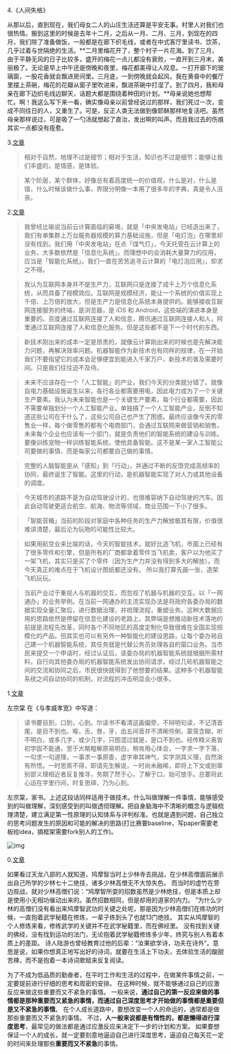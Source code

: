 4.《人间失格》

从那以后，直到现在，我们母女二人的山庄生活还算是平安无事。村里人对我们也很热情。搬到这里的时候是去年十二月，之后从一月、二月、三月，到现在的四月，我们除了准备做饭，一般都是在廊下织毛线，或者在中式客厅里读书、饮茶，几乎过着与世隔绝的生活。**二月里梅花开了，整个村子一片花海。到了三月，由于平静无风的日子比较多，盛开的梅花一点儿都没有衰败，一直开到三月末，美丽极了。无论是早上中午还是傍晚和夜里，梅花都美得让人叹息。一打开廊下的玻璃窗，一股花香就会飘进房间里。三月底，一到傍晚就会起风，我在黄昏中的餐厅里摆上茶碗，梅花的花瓣从窗子里吹进来，飘进茶碗中打湿了。到了四月，我和母亲在廊下边织毛线边聊天，话题大都是围绕着种田的计划。**母亲说她也想帮忙。啊！我这么写下来一看，确实像母亲以前曾经说过的那样，我们死过一次，变成不同往日的人，又重生了。可是，反正人类无法做到像耶稣那样地复活吧。虽然母亲那样说过，可是吸了一勺汤就想起了直治，发出啊的叫声。而且我过去的伤痕其实一点都没有痊愈。

3.[文章](http://www.shuang0420.com/2016/12/20/新的开始/)

>相对于自然，地理不过是细节；相对于生活，知识也不过是细节；能够让我们丰盛的，是情感，是体验。

>某个阶层，某个群体，好像总有着高度统一的价值观，什么是对，什么是错，什么时候该做什么事，界限分明像一本用了很多年的字典，真是令人沮丧。


2.[文章](https://mp.weixin.qq.com/s?__biz=MzIzOTU0NTQ0MA==&mid=2247490818&idx=1&sn=d0ddf11c6181affc4aa10f250945a642&chksm=e929200dde5ea91bf7ac239465a4563de721a35c21428db1793cc2c1676b834199ce498a61f1&mpshare=1&scene=23&srcid=%23rd)

> 我曾经比喻说当前云计算面临的窘境，就是「中央发电站」已经造出来了，我们有单集群上万台服务器规模的算力基础设施，但是「电灯泡」在哪里却没有找到。我们用「中央发电站」在点「煤气灯」，今天托管在云计算上的业务，大多数依然是「信息化系统」。而理想中的会消耗大量算力的应用，应当是「智能化系统」。我们一直在苦苦追寻云计算的「电灯泡应用」，却求之不得。

>我认为互联网本身并不是生产力，互联网只是连接了成千上万个信息化系统，从而具备了规模效应。互联网是规模经济，能让一个系统的价值实现上千倍、上万倍的放大，但是生产力是信息化系统本身提供的。能够接收互联网连接服务的终端，是浏览器，是 iOS 和 Android，这些端的演进本身是重要的。百度通过互联网连接了人和信息，腾讯通过互联网连接人和人，阿里通过互联网连接了人和信息化服务。但是这些都不是下一个时代的东西。

>新技术刚出来的成本一定是昂贵的，就像云计算刚出来的时候也是先解决能力问题，再解决效率问题。机器智能作为新技术也有同样的规律，在一开始我们不要指望它的成本会足够便宜到能进入千家万户，新技术的普及需要时间。只是我们往往迫不及待。

>未来不应该存在一个「人工智能」的产业，我们今天的分类就分错了。就像自电力基础设施诞生以来，各行各业都需要用电，因此电力成为了一个关键生产要素。我认为未来智能也是一个关键生产要素，每个行业都需要，因此不需要单独划分一个人工智能产业。单独搞了一个人工智能产业，反倒不知道这些公司在干什么了，这些公司自己也产生了困惑。最终应该像今天的零售业一样，每个做零售的都有个电商部门，会通过互联网来做营销和销售。未来每个企业也应该有一个部门，就是负责他们的智能系统的建设与训练。要像训练宠物一样训练智能系统，使他具备智能。这不是某一家人工智能公司要做的事情，而是每家公司都要自己做的事情。

>完整的人脑智能是从「感知」到「行动」，并通过不断的反馈完成高频率的协同，最终诞生了智能。这里的行动，是机器智能实现了对人力或其他设备的调度。

>今天城市的道路不是为自动驾驶设计的，也很难容纳下自动驾驶的汽车。因此自动驾驶更适合航空、航海、物流等领域，商业范围一下小了很多。

>「智能音箱」当前的阶段对家庭中各种任务的生产力解放极其有限，价值很难讲清楚，最后沦为玩物的可能性比较大。

>如果用航空业来比喻的话，今天的智能技术，就好比造飞机，市面上已经有了很多零件和引擎，但是所有的厂商都拿着零件当飞机卖，客户以为他买了一架飞机，其实只是买了个零件（因为生产力并没有得到多大的解放）。而今天真正的难点在于飞机设计图纸都还没有。 所以我打算先画一张，造架飞机玩玩。

>当前产业过于重视人与机器的交互，而忽视了机器与机器的交互。以「一网通办」的业务举例。在当前一网通办的主流实现办法是将政府各委办局的数据实现全量汇聚后，进行数据治理，并梳理流程，重塑业务。这种大数据应用的思路依然是停留在信息化建设的老路上，其弊端是想推动新技术落地的前提是流程先改革，同时各个不同地区的高度定制化导致很难在全国实现规模化的产品。但其实也可以有另外一种智能化的建设思路，让每个委办局自己建一个机器智能系统，其任务就是代替公务员处理各自的窗口业务。当市民来提交一个申请时，经过认证后，该委办局的机器智能系统就根据所需材料，自行向其他委办局的机器智能系统发出协同请求，经过几轮机器智能之间的交流和协同之后，市民很快就得到了他想要的结果。这种多个机器智能系统之间自动协同的机制，对流程的冲击明显会小很多。


1.[文章](https://mp.weixin.qq.com/s?__biz=MzIzOTU0NTQ0MA==&mid=2247490802&idx=1&sn=4d510e2409c6da4a9fdaefa1195b6d32&chksm=e92921fdde5ea8eb5cf03be5183c29cbe8914c2e48f140294cf533e5b4bc2fa06c8ea36cc51a&token=1067283182&lang=zh_CN&scene=21#wechat_redirect)

左宗棠 在《与孝威孝宽》中写道：

>读书要目到，口到，心到。尔读书不看清这画偏旁，不辩明句读，不记清首尾，是目不到也。喉，舌，唇，牙，齿五间音并不清晰伶俐，蒙笼含糊，听不明白，或多几字，或少几字，只图混过就是，是口不到也。经传精义奥皆初学固不能通，至于大略粗解原易明白，稍肯用心体会，一字求一字下落，一句求一句道理，一事求一事原委，虚字审其神气，实字测其义理，自然渐有所悟。一时思索不得，即请先生解说，一时尚未融稀，即将上下文或别章别部义理相近者反复推寻，务期了然于心，了解于口，始可放手。总要将此心运在字里行间，时复思绎，乃为心到。

左宗棠，家书。上述这段话同样适用于做技术。什么叫做理解一件事情，能够感受到的叫做理解，深刻感受到的叫做透彻理解。把自身脑海中不清晰的概念与逻辑梳理清楚，建立满足第一性原理的认知体系与评判标准。也就是遇到问题，自己独立的思考问题发生的原因和可能的解决的思路(打比赛要baseline，写paper需要老板给idea，搞框架需要fork别人的工作)。

![img](https://mmbiz.qpic.cn/mmbiz_png/LwZPmXjm4WyZzHKDCyU0ic1XeK1TRJex3GXg6Eh04zyJvNwOHmN0DdnhYCgYWygDRuJDLwPxbuxWIWicfYfqRibnQ/640?wx_fmt=png&wxfrom=5&wx_lazy=1&wx_co=1)

0.[文章](https://zhuanlan.zhihu.com/p/27781220?utm_source=qq&utm_medium=social&utm_oi=52727124066304)

如果看过天龙八部的人就知道，鸠摩智当时上少林寺去挑战，在少林高僧面前展示出自己所学的少林七十二绝技，诸多少林高僧无不大惊失色。
而当时的虚竹在旁边观战，就对少林高僧们说：“鸠摩智所耍的招数虽然是少林绝技，但是本质上却是使用小无相功催动出来的。虽然招数相同，但是却用的道家的内力。
”为什么少林的高僧们没有看出来鸠摩智武功的关键之处呢，那是因为少林高僧们在练功的时候，一直抱着武学秘籍在修炼，一辈子练到头了也就13门绝技。
其实从鸠摩智的个人修炼来看，修练武学的关键并不在武学秘籍里，而在佛经里。
没有找到关键的佛经，没有找到运功的法门，无论抱着武学秘籍修炼多少年，终究与别人有着本质上的差距。
诗人陆游也曾经教育过他的后辈：“汝果欲学诗，功夫在诗外”。意思是说，如果你想真正地写出好的诗词，就要在生活上下功夫，去体验生活的酸甜苦辣，而不是抱着一本诗词歌赋来反复阅读。

为了不成为低品质的勤奋者，在平时工作和生活的过程中，在做某件事情之前，一定要提前进行仔细的思考和周密的安排。
在这种时候，就不能够通过自己的应激反应来做这些重要而又不紧急的事情。
一般来说，**通过自己的第一反应来做的事情都是那种重要而又紧急的事情，而通过自己深度思考才开始做的事情都是重要但是又不紧急的事情**。
在个人成长道路中，要想改变一个人的命运的，通常都是做那些重要而又不紧急的事情。
不过，**人一般来说都是有惰性的，都是懒得进行深度思考**，最常见的做法都是通过应激反应来决定下一步的计划和方案。
如果要想保证一个人的成长，就一定要刻意地逼迫自己进行深度思考，逼迫自己每天花一定的时间来处理那些**重要而又不紧急**的事情。
